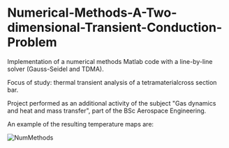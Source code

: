 # Numerical-Methods-A-Two-dimensional-Transient-Conduction-Problem
Implementation of a numerical methods Matlab code with a line-by-line solver (Gauss-Seidel and TDMA).

Focus of study: thermal transient analysis of a tetramaterialcross section bar.

Project performed as an additional activity of the subject "Gas dynamics and heat and mass transfer", part of the BSc Aerospace Engineering.

An example of the resulting temperature maps are:

![NumMethods](https://user-images.githubusercontent.com/71126768/111178888-da1a7180-85ab-11eb-80e2-1148bcd28875.png)
